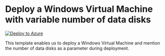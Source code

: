 # Deploy a Windows Virtual Machine with variable number of data disks


[![Deploy to Azure](https://aka.ms/deploytoazurebutton)](https://portal.azure.com/#create/Microsoft.Template/uri/https%3A%2F%2Fraw.githubusercontent.com%2Fmehul-birari%2Fsample-arm-templates%2Fmaster%2Fvm-pwd-secrets-keyvault%2Fazuredeploy.json)  

This template enables us to deploy a Windows Virtual Machine and mention the number of data disks as a parameter during deployment. 

